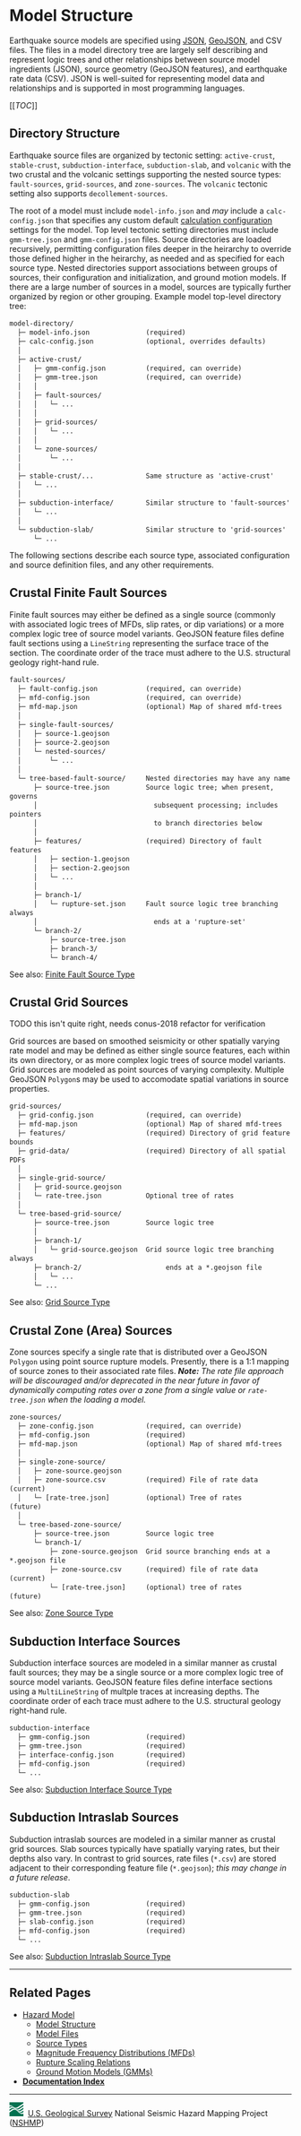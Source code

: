 # Model Structure

Earthquake source models are specified using [JSON](https://www.json.org),
[GeoJSON](https://geojson.org), and CSV files. The files in a model directory tree are largely
self describing and represent logic trees and other relationships between source model ingredients
(JSON), source geometry (GeoJSON features), and earthquake rate data (CSV). JSON is well-suited
for representing model data and relationships and is supported in most programming languages.

[[_TOC_]]

## Directory Structure

Earthquake source files are organized by tectonic setting: `active-crust`, `stable-crust`,
`subduction-interface`, `subduction-slab`, and `volcanic` with the two crustal and the volcanic
settings supporting the nested source types: `fault-sources`, `grid-sources`, and `zone-sources`.
The `volcanic` tectonic setting also supports `decollement-sources`.

The root of a model must include `model-info.json` and _may_ include a `calc-config.json` that
specifies any custom default [calculation configuration](./Calculation-Configuration.md) settings
for the model. Top level tectonic setting directories must include `gmm-tree.json` and
`gmm-config.json` files. Source directories are loaded recursively, permitting configuration files
deeper in the heirarchy to override those defined higher in the heirarchy, as needed and as
specified for each source type. Nested directories support associations between groups of sources,
their configuration and initialization, and ground motion models. If there are a large number of
sources in a model, sources are typically further organized by region or other grouping. Example
model top-level directory tree:

```text
model-directory/
  ├─ model-info.json              (required)
  ├─ calc-config.json             (optional, overrides defaults)
  │
  ├─ active-crust/
  │   ├─ gmm-config.json          (required, can override)
  │   ├─ gmm-tree.json            (required, can override)
  │   │
  │   ├─ fault-sources/
  │   │   └─ ...
  │   │
  │   ├─ grid-sources/
  │   │   └─ ...
  │   │
  │   └─ zone-sources/
  │       └─ ...
  │
  ├─ stable-crust/...             Same structure as 'active-crust'
  │   └─ ...
  │
  ├─ subduction-interface/        Similar structure to 'fault-sources'
  │   └─ ...
  │
  └─ subduction-slab/             Similar structure to 'grid-sources'
      └─ ...
```

The following sections describe each source type, associated configuration and source definition
files, and any other requirements.

## Crustal Finite Fault Sources

Finite fault sources may either be defined as a single source (commonly with associated logic
trees of MFDs, slip rates, or dip variations) or a more complex logic tree of source model
variants. GeoJSON feature files define fault sections using a `LineString` representing the
surface trace of the section. The coordinate order of the trace must adhere to the U.S. structural
geology right-hand rule.

```text
fault-sources/
  ├─ fault-config.json            (required, can override)
  ├─ mfd-config.json              (required, can override)
  ├─ mfd-map.json                 (optional) Map of shared mfd-trees
  │
  ├─ single-fault-sources/
  │   ├─ source-1.geojson
  │   ├─ source-2.geojson
  │   └─ nested-sources/
  │       └─ ...
  │
  └─ tree-based-fault-source/     Nested directories may have any name
      ├─ source-tree.json         Source logic tree; when present, governs
      │                             subsequent processing; includes pointers
      │                             to branch directories below
      │
      ├─ features/                (required) Directory of fault features
      │   ├─ section-1.geojson
      │   ├─ section-2.geojson
      │   └─ ...
      │
      ├─ branch-1/
      │   └─ rupture-set.json     Fault source logic tree branching always
      │                             ends at a 'rupture-set'
      └─ branch-2/
          ├─ source-tree.json
          ├─ branch-3/
          └─ branch-4/
```

See also: [Finite Fault Source Type](./Source-Types#fault-sources)

## Crustal Grid Sources

TODO this isn't quite right, needs conus-2018 refactor for verification

Grid sources are based on smoothed seismicity or other spatially varying rate model and may be
defined as either single source features, each within its own directory, or as more complex logic
trees of source model variants. Grid sources are modeled as point sources of varying complexity.
Multiple GeoJSON `Polygon`s may be used to accomodate spatial variations in source properties.

```text
grid-sources/
  ├─ grid-config.json             (required, can override)
  ├─ mfd-map.json                 (optional) Map of shared mfd-trees
  ├─ features/                    (required) Directory of grid feature bounds
  ├─ grid-data/                   (required) Directory of all spatial PDFs
  │
  ├─ single-grid-source/
  │   ├─ grid-source.geojson
  │   └─ rate-tree.json           Optional tree of rates
  │
  └─ tree-based-grid-source/
      ├─ source-tree.json         Source logic tree
      │
      ├─ branch-1/
      │   └─ grid-source.geojson  Grid source logic tree branching always
      ├─ branch-2/                     ends at a *.geojson file
      │   └─ ...
      └─ ...
```

See also: [Grid Source Type](./Source-Types.md#grid-sources)

## Crustal Zone (Area) Sources

Zone sources specify a single rate that is distributed over a GeoJSON `Polygon` using point source
rupture models. Presently, there is a 1:1 mapping of source zones to their associated rate files.
*__Note:__ The rate file approach will be discouraged and/or deprecated in the near future in favor
of dynamically computing rates over a zone from a single value or `rate-tree.json` when the loading
a model.*

```text
zone-sources/
  ├─ zone-config.json             (required, can override)
  ├─ mfd-config.json              (required)
  ├─ mfd-map.json                 (optional) Map of shared mfd-trees
  │
  ├─ single-zone-source/
  │   ├─ zone-source.geojson
  │   ├─ zone-source.csv          (required) File of rate data    (current)
  │   └─ [rate-tree.json]         (optional) Tree of rates        (future)
  │
  └─ tree-based-zone-source/
      ├─ source-tree.json         Source logic tree
      └─ branch-1/
          ├─ zone-source.geojson  Grid source branching ends at a *.geojson file
          ├─ zone-source.csv      (required) file of rate data    (current)
          └─ [rate-tree.json]     (optional) tree of rates        (future)
```

See also: [Zone Source Type](./Source-Types.md#zone-sources)

## Subduction Interface Sources

Subduction interface sources are modeled in a similar manner as crustal fault sources; they may
be a single source or a more complex logic tree of source model variants. GeoJSON feature files
define interface sections using a `MultiLineString` of multple traces at increasing depths. The
coordinate order of each trace must adhere to the U.S. structural geology right-hand rule.

```text
subduction-interface
  ├─ gmm-config.json              (required)
  ├─ gmm-tree.json                (required)
  ├─ interface-config.json        (required)
  ├─ mfd-config.json              (required)
  └─ ...
```

See also: [Subduction Interface Source Type](./Source-Types.md#subduction-interface-sources)

## Subduction Intraslab Sources

Subduction intraslab sources are modeled in a similar manner as crustal grid sources. Slab sources
typically have spatially varying rates, but their depths also vary. In contrast to grid sources,
rate files (`*.csv`) are stored adjacent to their corresponding feature file (`*.geojson`);
_this may change in a future release_.

```text
subduction-slab
  ├─ gmm-config.json              (required)
  ├─ gmm-tree.json                (required)
  ├─ slab-config.json             (required)
  ├─ mfd-config.json              (required)
  └─ ...
```

See also: [Subduction Intraslab Source Type](./Source-Types.md#subduction-intraslab-sources)

---

## Related Pages

* [Hazard Model](./Hazard-Model.md#hazard-model)
  * [Model Structure](./Model-Structure.md#model-structure)
  * [Model Files](./Model-Files.md#model-files)
  * [Source Types](./Source-Types.md#source-types)
  * [Magnitude Frequency Distributions (MFDs)](./Magnitude-Frequency-Distributions.md#magnitude-frequency-distributions)
  * [Rupture Scaling Relations](./Rupture-Scaling-Relations.md#rupture-scaling-relations)
  * [Ground Motion Models (GMMs)](./Ground-Motion-Models.md#ground-motion-models)
* [**Documentation Index**](../README.md)

---
![USGS logo](./images/usgs-icon.png) &nbsp;[U.S. Geological Survey](https://www.usgs.gov)
National Seismic Hazard Mapping Project ([NSHMP](https://earthquake.usgs.gov/hazards/))
